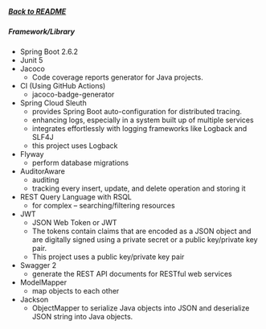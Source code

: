 ##### [Back to README](/README.md)

##### Framework/Library

- Spring Boot 2.6.2
- Junit 5
- Jacoco 
    - Code coverage reports generator for Java projects.
- CI (Using GitHub Actions)
    - jacoco-badge-generator
- Spring Cloud Sleuth
    - provides Spring Boot auto-configuration for distributed tracing.
    - enhancing logs, especially in a system built up of multiple services
    - integrates effortlessly with logging frameworks like Logback and SLF4J
    - this project uses Logback
- Flyway
    - perform database migrations
- AuditorAware 
    - auditing
    - tracking every insert, update, and delete operation and storing it
- REST Query Language with RSQL
    - for complex – searching/filtering resources
- JWT
    - JSON Web Token or JWT
    - The tokens contain claims that are encoded as a JSON object and are digitally signed using a private secret or a public key/private key pair.
    - This project uses a public key/private key pair
- Swagger 2
    - generate the REST API documents for RESTful web services
- ModelMapper
    - map objects to each other
- Jackson 
    - ObjectMapper to serialize Java objects into JSON and deserialize JSON string into Java objects.


